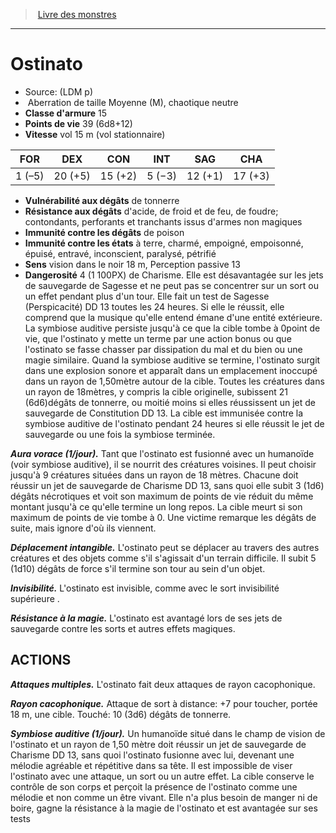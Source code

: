 ﻿> [Livre des monstres](tome_of_beasts.md)

---

# Ostinato

- Source: (LDM p)
-  Aberration de taille Moyenne (M), chaotique neutre
- **Classe d'armure** 15
- **Points de vie** 39 (6d8+12)
- **Vitesse** vol 15 m (vol stationnaire)

|FOR|DEX|CON|INT|SAG|CHA|
|---|---|---|---|---|---|
|1 (–5)|20 (+5)|15 (+2)|5 (−3)|12 (+1)|17 (+3)|

- **Vulnérabilité aux dégâts** de tonnerre
- **Résistance aux dégâts** d'acide, de froid et de feu, de foudre; contondants, perforants et tranchants issus d'armes non magiques
- **Immunité contre les dégâts** de poison
- **Immunité contre les états** à terre, charmé, empoigné, empoisonné, épuisé, entravé, inconscient, paralysé, pétrifié
- **Sens** vision dans le noir 18 m, Perception passive 13
- **Dangerosité** 4 (1 100PX) de Charisme. Elle est désavantagée sur les jets de sauvegarde de Sagesse et ne peut pas se concentrer sur un sort ou un effet pendant plus d'un tour. Elle fait un test de Sagesse (Perspicacité) DD 13 toutes les 24 heures. Si elle le réussit, elle comprend que la musique qu'elle entend émane d'une entité extérieure. La symbiose auditive persiste jusqu'à ce que la cible tombe à 0point de vie, que l'ostinato y mette un terme par une action bonus ou que l'ostinato se fasse chasser par dissipation du mal et du bien ou une magie similaire. Quand la symbiose auditive se termine, l'ostinato surgit dans une explosion sonore et apparaît dans un emplacement inoccupé dans un rayon de 1,50mètre autour de la cible. Toutes les créatures dans un rayon de 18mètres, y compris la cible originelle, subissent 21 (6d6)dégâts de tonnerre, ou moitié moins si elles réussissent un jet de sauvegarde de Constitution DD 13. La cible est immunisée contre la symbiose auditive de l'ostinato pendant 24 heures si elle réussit le jet de sauvegarde ou une fois la symbiose terminée.

**_Aura vorace (1/jour)._** Tant que l'ostinato est fusionné avec un humanoïde (voir symbiose auditive), il se nourrit des créatures voisines. Il peut choisir jusqu'à 9 créatures situées dans un rayon de 18 mètres. Chacune doit réussir un jet de sauvegarde de Charisme DD 13, sans quoi elle subit 3 (1d6) dégâts nécrotiques et voit son maximum de points de vie réduit du même montant jusqu'à ce qu'elle termine un long repos. La cible meurt si son maximum de points de vie tombe à 0. Une victime remarque les dégâts de suite, mais ignore d'où ils viennent.

**_Déplacement intangible._** L'ostinato peut se déplacer au travers des autres créatures et des objets comme s'il s'agissait d'un terrain difficile. Il subit 5 (1d10) dégâts de force s'il termine son tour au sein d'un objet.

**_Invisibilité._** L'ostinato est invisible, comme avec le sort invisibilité supérieure .

**_Résistance à la magie._** L'ostinato est avantagé lors de ses jets de sauvegarde contre les sorts et autres effets magiques.

## ACTIONS

**_Attaques multiples._** L'ostinato fait deux attaques de rayon cacophonique.

**_Rayon cacophonique._** Attaque de sort à distance: +7 pour toucher, portée 18 m, une cible. Touché: 10 (3d6) dégâts de tonnerre.

**_Symbiose auditive (1/jour)._** Un humanoïde situé dans le champ de vision de l'ostinato et un rayon de 1,50 mètre doit réussir un jet de sauvegarde de Charisme DD 13, sans quoi l'ostinato fusionne avec lui, devenant une mélodie agréable et répétitive dans sa tête. Il est impossible de viser l'ostinato avec une attaque, un sort ou un autre effet. La cible conserve le contrôle de son corps et perçoit la présence de l'ostinato comme une mélodie et non comme un être vivant. Elle n'a plus besoin de manger ni de boire, gagne la résistance à la magie de l'ostinato et est avantagée sur ses tests

